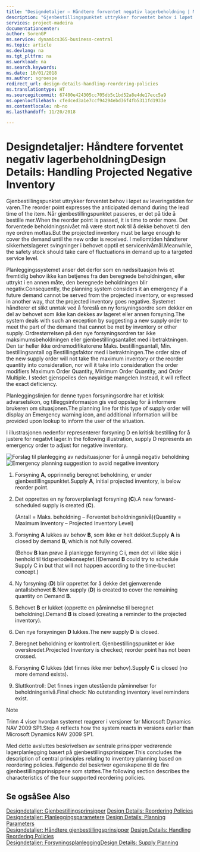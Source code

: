 ```yaml
---
title: "Designdetaljer – Håndtere forventet negativ lagerbeholdning | Microsoft-dokumentasjon"
description: "Gjenbestillingspunktet uttrykker forventet behov i løpet av leveringstiden for varen. Når gjenbestillingspunktet passeres, er det på tide å bestille mer. Det forventede beholdningsnivået må være stort nok til å dekke behovet til den nye ordren mottas. I mellomtiden håndterer sikkerhetslageret svingninger i behovet opptil et servicenivåmål."
services: project-madeira
documentationcenter: 
author: SorenGP
ms.service: dynamics365-business-central
ms.topic: article
ms.devlang: na
ms.tgt_pltfrm: na
ms.workload: na
ms.search.keywords: 
ms.date: 10/01/2018
ms.author: sgroespe
redirect_url: design-details-handling-reordering-policies
ms.translationtype: HT
ms.sourcegitcommit: 67400e424305cc705db5c1bd52a8e4de17ecc5a9
ms.openlocfilehash: cfedced3a1e7ccf94294ebd36f4fb5311fd1933e
ms.contentlocale: nb-no
ms.lasthandoff: 11/20/2018

---
```

# <a name="design-details-handling-projected-negative-inventory"></a><span data-ttu-id="527e9-106">Designdetaljer: Håndtere forventet negativ lagerbeholdning</span><span class="sxs-lookup"><span data-stu-id="527e9-106">Design Details: Handling Projected Negative Inventory</span></span>
<span data-ttu-id="527e9-107">Gjenbestillingspunktet uttrykker forventet behov i løpet av leveringstiden for varen.</span><span class="sxs-lookup"><span data-stu-id="527e9-107">The reorder point expresses the anticipated demand during the lead time of the item.</span></span> <span data-ttu-id="527e9-108">Når gjenbestillingspunktet passeres, er det på tide å bestille mer.</span><span class="sxs-lookup"><span data-stu-id="527e9-108">When the reorder point is passed, it is time to order more.</span></span> <span data-ttu-id="527e9-109">Det forventede beholdningsnivået må være stort nok til å dekke behovet til den nye ordren mottas.</span><span class="sxs-lookup"><span data-stu-id="527e9-109">But the projected inventory must be large enough to cover the demand until the new order is received.</span></span> <span data-ttu-id="527e9-110">I mellomtiden håndterer sikkerhetslageret svingninger i behovet opptil et servicenivåmål.</span><span class="sxs-lookup"><span data-stu-id="527e9-110">Meanwhile, the safety stock should take care of fluctuations in demand up to a targeted service level.</span></span>  

 <span data-ttu-id="527e9-111">Planleggingssystemet anser det derfor som en nødssituasjon hvis et fremtidig behov ikke kan betjenes fra den beregnede beholdningen, eller uttrykt i en annen måte, den beregnede beholdningen blir negativ.</span><span class="sxs-lookup"><span data-stu-id="527e9-111">Consequently, the planning system considers it an emergency if a future demand cannot be served from the projected inventory, or expressed in another way, that the projected inventory goes negative.</span></span> <span data-ttu-id="527e9-112">Systemet håndterer et slikt unntak ved å foreslå en ny forsyningsordre som dekker en del av behovet som ikke kan dekkes av lageret eller annen forsyning.</span><span class="sxs-lookup"><span data-stu-id="527e9-112">The system deals with such an exception by suggesting a new supply order to meet the part of the demand that cannot be met by inventory or other supply.</span></span> <span data-ttu-id="527e9-113">Ordrestørrelsen på den nye forsyningsordren tar ikke maksimumsbeholdningen eller gjenbestillingsantallet med i betraktningen. Den tar heller ikke ordremodifikatorene Maks. bestillingsantall, Min. bestillingsantall og Bestillingsfaktor med i betraktningen.</span><span class="sxs-lookup"><span data-stu-id="527e9-113">The order size of the new supply order will not take the maximum inventory or the reorder quantity into consideration, nor will it take into consideration the order modifiers Maximum Order Quantity, Minimum Order Quantity, and Order Multiple.</span></span> <span data-ttu-id="527e9-114">I stedet gjenspeiles den nøyaktige mangelen.</span><span class="sxs-lookup"><span data-stu-id="527e9-114">Instead, it will reflect the exact deficiency.</span></span>  

 <span data-ttu-id="527e9-115">Planleggingslinjen for denne typen forsyningsordre har et kritisk advarselsikon, og tilleggsinformasjon gis ved oppslag for å informere brukeren om situasjonen.</span><span class="sxs-lookup"><span data-stu-id="527e9-115">The planning line for this type of supply order will display an Emergency warning icon, and additional information will be provided upon lookup to inform the user of the situation.</span></span>  

 <span data-ttu-id="527e9-116">I illustrasjonen nedenfor representerer forsyning D en kritisk bestilling for å justere for negativt lager.</span><span class="sxs-lookup"><span data-stu-id="527e9-116">In the following illustration, supply D represents an emergency order to adjust for negative inventory.</span></span>  

 <span data-ttu-id="527e9-117">![Forslag til planlegging av nødsituasjoner for å unngå negativ beholdning](media/nav_app_supply_planning_2_negative_inventory.png "Forslag til planlegging av nødsituasjoner for å unngå negativ beholdning")</span><span class="sxs-lookup"><span data-stu-id="527e9-117">![Emergency planning suggestion to avoid negative inventory](media/nav_app_supply_planning_2_negative_inventory.png "Emergency planning suggestion to avoid negative inventory")</span></span>  

1.  <span data-ttu-id="527e9-118">Forsyning **A**, opprinnelig beregnet beholdning, er under gjenbestillingspunktet.</span><span class="sxs-lookup"><span data-stu-id="527e9-118">Supply **A**, initial projected inventory, is below reorder point.</span></span>  
2.  <span data-ttu-id="527e9-119">Det opprettes en ny foroverplanlagt forsyning (**C**).</span><span class="sxs-lookup"><span data-stu-id="527e9-119">A new forward-scheduled supply is created (**C**).</span></span>  

     <span data-ttu-id="527e9-120">(Antall = Maks. beholdning – Forventet beholdningsnivå)</span><span class="sxs-lookup"><span data-stu-id="527e9-120">(Quantity = Maximum Inventory – Projected Inventory Level)</span></span>  
3.  <span data-ttu-id="527e9-121">Forsyning **A** lukkes av behov **B**, som ikke er helt dekket.</span><span class="sxs-lookup"><span data-stu-id="527e9-121">Supply **A** is closed by demand **B**, which is not fully covered.</span></span>  

     <span data-ttu-id="527e9-122">(Behov **B** kan prøve å planlegge forsyning C i, men det vil ikke skje i henhold til tidsperiodekonseptet.)</span><span class="sxs-lookup"><span data-stu-id="527e9-122">(Demand **B** could try to schedule Supply C in but that will not happen according to the time-bucket concept.)</span></span>  
4.  <span data-ttu-id="527e9-123">Ny forsyning (**D**) blir opprettet for å dekke det gjenværende antallsbehovet **B**.</span><span class="sxs-lookup"><span data-stu-id="527e9-123">New supply (**D**) is created to cover the remaining quantity on Demand **B**.</span></span>  
5.  <span data-ttu-id="527e9-124">Behovet **B** er lukket (opprette en påminnelse til beregnet beholdning).</span><span class="sxs-lookup"><span data-stu-id="527e9-124">Demand **B** is closed (creating a reminder to the projected inventory).</span></span>  
6.  <span data-ttu-id="527e9-125">Den nye forsyningen **D** lukkes.</span><span class="sxs-lookup"><span data-stu-id="527e9-125">The new supply **D** is closed.</span></span>  
7.  <span data-ttu-id="527e9-126">Beregnet beholdning er kontrollert. Gjenbestillingspunktet er ikke overskredet.</span><span class="sxs-lookup"><span data-stu-id="527e9-126">Projected Inventory is checked; reorder point has not been crossed.</span></span>  
8.  <span data-ttu-id="527e9-127">Forsyning **C** lukkes (det finnes ikke mer behov).</span><span class="sxs-lookup"><span data-stu-id="527e9-127">Supply **C** is closed (no more demand exists).</span></span>  
9. <span data-ttu-id="527e9-128">Sluttkontroll: Det finnes ingen utestående påminnelser for beholdningsnivå.</span><span class="sxs-lookup"><span data-stu-id="527e9-128">Final check: No outstanding inventory level reminders exist.</span></span>  

> [!NOTE]  
>  <span data-ttu-id="527e9-129">Trinn 4 viser hvordan systemet reagerer i versjoner før Microsoft Dynamics NAV 2009 SP1.</span><span class="sxs-lookup"><span data-stu-id="527e9-129">Step 4 reflects how the system reacts in versions earlier than Microsoft Dynamics NAV 2009 SP1.</span></span>  

 <span data-ttu-id="527e9-130">Med dette avsluttes beskrivelsen av sentrale prinsipper vedrørende lagerplanlegging basert på gjenbestillingsprinsipper.</span><span class="sxs-lookup"><span data-stu-id="527e9-130">This concludes the description of central principles relating to inventory planning based on reordering policies.</span></span> <span data-ttu-id="527e9-131">Følgende del beskriver egenskapene til de fire gjenbestillingsprinsippene som støttes.</span><span class="sxs-lookup"><span data-stu-id="527e9-131">The following section describes the characteristics of the four supported reordering policies.</span></span>  

## <a name="see-also"></a><span data-ttu-id="527e9-132">Se også</span><span class="sxs-lookup"><span data-stu-id="527e9-132">See Also</span></span>  
 <span data-ttu-id="527e9-133">[Designdetaljer: Gjenbestillingsprinsipper](design-details-reordering-policies.md) </span><span class="sxs-lookup"><span data-stu-id="527e9-133">[Design Details: Reordering Policies](design-details-reordering-policies.md) </span></span>  
 <span data-ttu-id="527e9-134">[Designdetaljer: Planleggingsparametere](design-details-planning-parameters.md) </span><span class="sxs-lookup"><span data-stu-id="527e9-134">[Design Details: Planning Parameters](design-details-planning-parameters.md) </span></span>  
 <span data-ttu-id="527e9-135">[Designdetaljer: Håndtere gjenbestillingsprinsipper](design-details-handling-reordering-policies.md) </span><span class="sxs-lookup"><span data-stu-id="527e9-135">[Design Details: Handling Reordering Policies](design-details-handling-reordering-policies.md) </span></span>  
 [<span data-ttu-id="527e9-136">Designdetaljer: Forsyningsplanlegging</span><span class="sxs-lookup"><span data-stu-id="527e9-136">Design Details: Supply Planning</span></span>](design-details-supply-planning.md)

